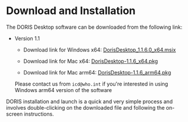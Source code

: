 # Download and Installation

The DORIS Desktop software can be downloaded from the following link:

- Version 1.1 
	- Download link for Windows x64: [DorisDesktop_1.1.6.0_x64.msix](https://icdcdn.who.int/doris/DorisDesktop_1.1.6.0_x64.msix)
	
	- Download link for Mac x64: [DorisDesktop-1.1.6_x64.pkg](https://icdcdn.who.int/doris/DorisDesktop-1.1.6_x64.pkg)
	- Download link for Mac arm64: [DorisDesktop-1.1.6_arm64.pkg](https://icdcdn.who.int/doris/DorisDesktop-1.1.6_arm64.pkg)

	Please contact us from `icd@who.int` if you're interested in using Windows arm64 version of the software 



DORIS installation and launch is a quick and very simple process and involves double-clicking on the downloaded file and following the on-screen instructions. 

